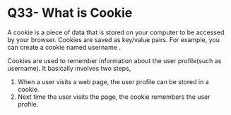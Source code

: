 # Q33- What is Cookie

A cookie is a piece of data that is stored on your computer to be accessed by your browser. Cookies are saved as key/value pairs. For example, you can create a cookie named username .

Cookies are used to remember information about the user profile(such as username). It basically involves two steps,

1. When a user visits a web page, the user profile can be stored in a cookie.
2. Next time the user visits the page, the cookie remembers the user profile.
